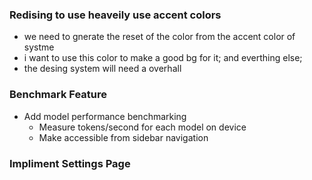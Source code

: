 ### Redising to use heaveily use accent colors
- we need to gnerate the reset of the color from the accent color of systme
- i want to use this color to make a good bg for it; and everthing else;
- the desing system will need a overhall

### Benchmark Feature
- Add model performance benchmarking
  - Measure tokens/second for each model on device
  - Make accessible from sidebar navigation

### Impliment Settings Page